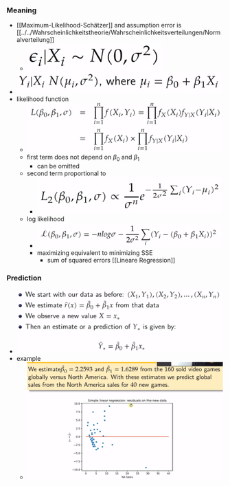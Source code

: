 ### Meaning
+ [[Maximum-Likelihood-Schätzer]] and assumption error is [[../../Wahrscheinlichkeitstheorie/Wahrscheinlichkeitsverteilungen/Normalverteilung]]
	+ ![](Pasted%20image%2020230116151211.png)
+ ![](Pasted%20image%2020230116151241.png)
+ likelihood function
	+ ![](Pasted%20image%2020230116151251.png)
	+ first term does not depend on $\beta_0$ and $\beta_1$
		+ can be omitted
	+ second term proportional to
		+ ![](Pasted%20image%2020230116151343.png)
	+ log likelihood
		+ ![](Pasted%20image%2020230116151358.png)
		+ maximizing equivalent to minimizing SSE
			+ sum of squared errors [[Lineare Regression]]

### Prediction
+ ![](Pasted%20image%2020230116151520.png)
+ example
	+ ![](Pasted%20image%2020230116151611.png)

